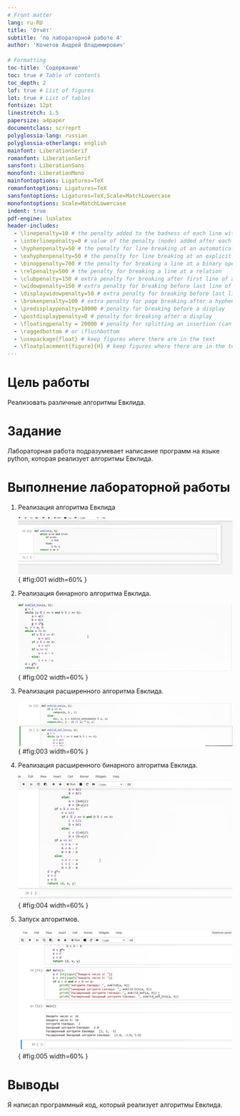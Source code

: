 ```yaml
---
# Front matter
lang: ru-RU
title: 'Отчёт'
subtitle: 'по лабораторной работе 4'
author: 'Кочетов Андрей Владимирович'

# Formatting
toc-title: 'Содержание'
toc: true # Table of contents
toc_depth: 2
lof: true # List of figures
lot: true # List of tables
fontsize: 12pt
linestretch: 1.5
papersize: a4paper
documentclass: scrreprt
polyglossia-lang: russian
polyglossia-otherlangs: english
mainfont: LiberationSerif
romanfont: LiberationSerif
sansfont: LiberationSans
monofont: LiberationMono
mainfontoptions: Ligatures=TeX
romanfontoptions: Ligatures=TeX
sansfontoptions: Ligatures=TeX,Scale=MatchLowercase
monofontoptions: Scale=MatchLowercase
indent: true
pdf-engine: lualatex
header-includes:
  - \linepenalty=10 # the penalty added to the badness of each line within a paragraph (no associated penalty node) Increasing the value makes tex try to have fewer lines in the paragraph.
  - \interlinepenalty=0 # value of the penalty (node) added after each line of a paragraph.
  - \hyphenpenalty=50 # the penalty for line breaking at an automatically inserted hyphen
  - \exhyphenpenalty=50 # the penalty for line breaking at an explicit hyphen
  - \binoppenalty=700 # the penalty for breaking a line at a binary operator
  - \relpenalty=500 # the penalty for breaking a line at a relation
  - \clubpenalty=150 # extra penalty for breaking after first line of a paragraph
  - \widowpenalty=150 # extra penalty for breaking before last line of a paragraph
  - \displaywidowpenalty=50 # extra penalty for breaking before last line before a display math
  - \brokenpenalty=100 # extra penalty for page breaking after a hyphenated line
  - \predisplaypenalty=10000 # penalty for breaking before a display
  - \postdisplaypenalty=0 # penalty for breaking after a display
  - \floatingpenalty = 20000 # penalty for splitting an insertion (can only be split footnote in standard LaTeX)
  - \raggedbottom # or \flushbottom
  - \usepackage{float} # keep figures where there are in the text
  - \floatplacement{figure}{H} # keep figures where there are in the text
---
```


# Цель работы

Реализовать различные алгоритмы Евклида.

# Задание

Лабораторная работа подразумевает написание программ на языке python, которая реализует алгоритмы Евклида.

# Выполнение лабораторной работы

1. Реализация алгоритма Евклида

   ![рис.1. Алгоритмы Евклида](images/1.png){ #fig:001 width=60% }

2. Реализация бинарного алгоритма Евклида.

   ![рис.2. Алгоритмы Евклида](images/2.png){ #fig:002 width=60% }

3. Реализация расширенного алгоритма Евклида.

   ![рис.3. Алгоритмы Евклида](images/3.png){ #fig:003 width=60% }

4. Реализация расширенного бинарного алгоритма Евклида.

   ![рис.4. Алгоритмы Евклида](images/4.png){ #fig:004 width=60% }

5. Запуск алгоритмов.

   ![рис.5. Запуск](images/5.png){ #fig:005 width=60% }

# Выводы

Я написал программный код, который реализует алгоритмы Евклида.